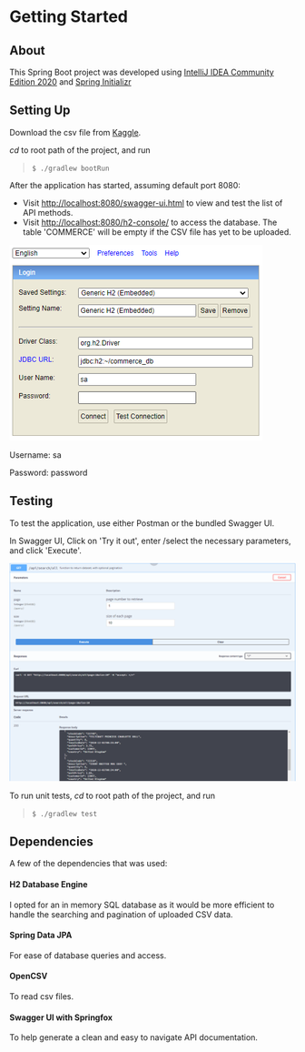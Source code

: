 # Getting Started

## About
This Spring Boot project was developed using [IntelliJ IDEA Community Edition 2020](https://www.jetbrains.com/idea/download/#section=windows) and [Spring Initializr](https://start.spring.io/)

## Setting Up

Download the csv file from [Kaggle](https://www.kaggle.com/carrie1/ecommerce-data/download).

*cd* to root path of the project, and run
>`$ ./gradlew bootRun`

After the application has started, assuming default port 8080:
* Visit [http://localhost:8080/swagger-ui.html](http://localhost:8080/swagger-ui.html) to view and test the list of API methods.
* Visit [http://localhost:8080/h2-console/](http://localhost:8080/h2-console/) to access the database. The table 'COMMERCE' will be empty if the CSV file has yet to be uploaded.

 ![Settings](./h2_settings.PNG?raw=true "H2 Connection Details")
 
 Username: sa
 
 Password: password
 
 ## Testing
To test the application, use either Postman or the bundled Swagger UI.

In Swagger UI, Click on 'Try it out', enter /select the necessary parameters, and click 'Execute'.

![Swagger UI](./swagger_example.PNG?raw=true "Swagger UI Example")

To run unit tests, *cd* to root path of the project, and run
>`$ ./gradlew test`

## Dependencies
A few of the dependencies that was used:

#### H2 Database Engine
I opted for an in memory SQL database as it would be more efficient to handle the searching and pagination of uploaded CSV data.

#### Spring Data JPA
For ease of database queries and access.

#### OpenCSV
To read csv files.

#### Swagger UI with Springfox
To help generate a clean and easy to navigate API documentation.


